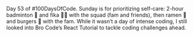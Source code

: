 Day 53 of #100DaysOfCode. Sunday is for prioritizing self-care: 2-hour badminton 🏸 and fika 🥯🍪 with the squad (fam and friends), then ramen 🍜 and burgers 🍔 with the fam. While it wasn’t a day of intense coding, I still looked into Bro Code’s React Tutorial to tackle coding challenges ahead.